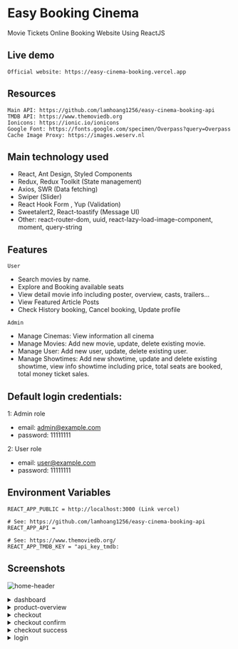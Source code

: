 
# Easy Booking Cinema
Movie Tickets Online Booking Website Using ReactJS

## Live demo
```
Official website: https://easy-cinema-booking.vercel.app
```
## Resources
```
Main API: https://github.com/lamhoang1256/easy-cinema-booking-api
TMDB API: https://www.themoviedb.org
Ionicons: https://ionic.io/ionicons
Google Font: https://fonts.google.com/specimen/Overpass?query=Overpass
Cache Image Proxy: https://images.weserv.nl
```
## Main technology used

- React, Ant Design, Styled Components
- Redux, Redux Toolkit (State management)
- Axios, SWR (Data fetching)
- Swiper (Slider)
- React Hook Form , Yup (Validation)
- Sweetalert2, React-toastify (Message UI)
- Other: react-router-dom, uuid, react-lazy-load-image-component, moment, query-string
## Features
``` User ```
- Search movies by name.
- Explore and Booking available seats
- View detail movie info including poster, overview, casts, trailers...
- View Featured Article Posts
- Check History booking, Cancel booking, Update profile

``` Admin ```

- Manage Cinemas: View information all cinema
- Manage Movies: Add new movie, update, delete existing movie.
- Manage User: Add new user, update, delete existing user.
- Manage Showtimes: Add new showtime, update and delete existing showtime, view info showtime including price, total seats are booked, total money ticket sales.

## Default login credentials:
1: Admin role
- email: admin@example.com
- password: 11111111

2: User role
- email: user@example.com
- password: 11111111
## Environment Variables

```
REACT_APP_PUBLIC = http://localhost:3000 (Link vercel)

# See: https://github.com/lamhoang1256/easy-cinema-booking-api
REACT_APP_API = 

# See: https://www.themoviedb.org/
REACT_APP_TMDB_KEY = "api_key_tmdb:
```


## Screenshots

![home-header](https://user-images.githubusercontent.com/61537853/176192792-6ff6cb20-bc5c-41bd-a8d5-25cee955224a.png)

<details>
 <summary>dashboard</summary>
<p>


   
![dashboard_large](https://user-images.githubusercontent.com/38830527/57897997-477ce000-7825-11e9-84f2-dcc66c7a378b.png)
- - - - -
side menu             |  dashboard
:-------------------------:|:-------------------------:
![side_menu_sm](https://user-images.githubusercontent.com/38830527/57898258-3e404300-7826-11e9-97dc-1475eaf95c70.png)  |  ![dashboard_sm](https://user-images.githubusercontent.com/38830527/57898213-0f29d180-7826-11e9-97cd-a19323b5d5cd.png)
</p>
</details>

<details>
 <summary>product-overview</summary>
 <p>
   
   ![product_overview_large](https://user-images.githubusercontent.com/38830527/57897999-477ce000-7825-11e9-989e-4d95938b6578.PNG)
</p>
</details>

<details>
 <summary>checkout</summary>
 <p>
   
![checkout_large](https://user-images.githubusercontent.com/38830527/57897994-46e44980-7825-11e9-86ec-5c086675c98d.PNG)
   
</p>
</details>


<details>
 <summary>checkout confirm</summary>
 <p>
![checkout_confirm_large](https://user-images.githubusercontent.com/38830527/57897993-46e44980-7825-11e9-9ecf-6de74dd69eb2.PNG)
</p>
</details>


<details>
 <summary>checkout success</summary>
 <p>
   
![checkout_success_large](https://user-images.githubusercontent.com/38830527/57897996-46e44980-7825-11e9-8247-c0d97cfc39e9.PNG)
   
</p>
</details>


<details>
 <summary>login</summary>
 <p>
   
![login_large](https://user-images.githubusercontent.com/38830527/57897998-477ce000-7825-11e9-84d8-16d59b65edb4.PNG)
   
</p>
</details>
